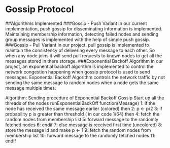# **Gossip Protocol**
##Algorithms Implemented
###Gossip - Push Variant
In our current implementation, push gossip for disseminating information is implemented. Maintaining membership information, detecting failed nodes and sending group messages is implemented with the help of simple push gossip.
###Gossip - Pull Variant
In our project, pull gossip is implemented to maintain the consistency of delivering every message to each other. So when any node joins it will send pull requests to known nodes to get all the messages stored in there storage.
###Exponential Backoff Algorithm
In our project, an exponential backoff algorithm is implemented to control the network congestion happening when gossip protocol is used to send messages. Exponential Backoff Algorithm controls the network traffic by not sending the same message to random nodes when a node gets the same message multiple times.

Algorithm: Sending procedure of Exponential Backoff Gossip
Start up all the threads of the nodes
runExponentialBackOff function(Message)
1:  if the node has received the same message earlier (colored)  then
2:		p <- p/2
3: 		if probability p is greater than threshold ( in our code 1/64) then
4:				fetch the random nodes from membership list
5:				forward message to the randomly fetched nodes
6:		endif
7: else message is received first time (uncolored)
8: 		store the message id and make p <- 1
9:		fetch the random nodes from membership list
10:		forward message to the randomly fetched nodes
11: endif 
